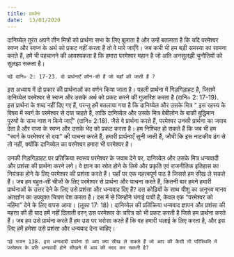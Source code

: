 ```yaml
---
title: प्रार्थना
date:  13/01/2020
---
```


दानिय्येल तुरंत अपने तीन मित्रों को प्रार्थना सभा के लिए बुलाता है और उन्हें बतलाता है कि यदि परमेश्वर स्वप्न और स्वप्न के अर्थ को प्रकट नहीं करता है तो वे मारे जाएँगे। जब कभी भी हम बड़ी समस्या का सामना करते हैं, हमें भी पहचानने की आवश्यकता है कि हमारा परमेश्वर महान है जो अति अनसुलझी चुनौतियों को सुलझा सकता है।

`पढ़ें दानि० 2: 17-23. दो प्रार्थनाएँ कौन-सी हैं जो यहाँ की जाती हैं ?`

इस अध्याय में दो प्रकार की प्रार्थनाओं का वर्णन किया जाता है। पहली प्रार्थना में गिड़गिड़ाहट है, जिसमें दानिय्येल परमेश्वर से स्वप्न और उसके अर्थ को प्रकट करने की गुज़ारिश करता है (दानि० 2: 17-19). इस प्रार्थना के शब्द नहीं दिए गए हैं, परन्तु हमें बतलाया गया है कि दानिय्येल और उसके मित्र " इस रहस्य के विषय में स्वर्ग के परमेश्वर से दया चाहते हैं, ताकि दानिय्येल और उसके मित्र बेबीलोन के बाकी बुद्धिमान पुरुषों के साथ नाश न किये जाएँ" (दानि० 2:18). जैसे वे प्रार्थना करते हैं, परमेश्वर उनकी प्रार्थना का जवाब देता है और राजा के स्वप्न और उसके भेद को प्रकट करता है। हम निश्चित हो सकते हैं कि जब भी हम "स्वर्ग के परमेश्वर से दया" की याचना करते हैं, हमारी प्रार्थनाएँ सुनी जाती हैं, जौभी कि इस नाटकीय ढंग से तो नहीं, क्योंकि दानिय्येल का परमेश्वर हमारा भी परमेश्वर है।

उनकी गिड़गिड़ाहट पर प्रतिक्रिया स्वरूप परमेश्वर के जवाब देने पर, दानिय्येल और उसके मित्र धन्यवादी और प्रशंसा की प्रार्थना करने लगे। वे ज्ञान का स्रोत होने के लिये और प्रकृति एवं राजनीतिक इतिहास का नियंत्रक होने के लिए परमेश्वर की प्रशंसा करते हैं। यहाँ पर एक महत्त्वपूर्ण पाठ है जिससे हम सीख ले सकते हैं। जब हम बहुत-सी चीजों के लिए परमेश्वर से प्रार्थना और याचना करते हैं, कितनी बार हमने हमारी प्रार्थनाओं के उत्तर देने के लिए उसे प्रशंसा और धन्यवाद दिए हैं? दस कोढ़ियों के साथ यीशु का अनुभव मानव अंतर्ज्ञान का उपयुक्त चित्रण पेश करता है। दस में से जिन्होंने चंगाई पायी है, केवल एक “परमेश्वर को महिमा" देने के लिए वापस आया। (लूका 17: 18)। दानिय्येल की प्रतिक्रिया धन्यवाद ज्ञापन और प्रशंसा की महत्ता की ही याद हमें नहीं दिलाती वरन् उस परमेश्वर के चरित्र को भी प्रकट करती है जिसे हम प्रार्थना करते हैं। जब हम उसे प्रार्थना करते हैं हम उस पर भरोसा करते हैं कि वह हमारी भलाई के लिए करता है, और इस लिए हमें हमेशा उसे प्रशंसा और धन्यवाद देना चाहिए।

`पढ़ें भजन 138. इस धन्यवादी प्रार्थना से आप क्या सीख ले सकते हैं जो आप की कैसी भी परिस्थिति में परमेश्वर के प्रति धन्यवादी होने सीखने में आप की मदद कर सकती है?`